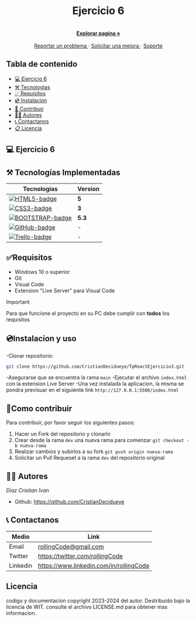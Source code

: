 <!-- Proyect Logo -->
<div align= "center">
    <a href='https://reactejercicio6rolling.netlify.app/'>
     </a>
    <h1>Ejercicio 6</h1>
    <p>
    <br>
    <a href='https://ejercicio3-tp6-react.netlify.app'>
    <strong>Explorar pagina » </strong>
    </a>
    <br>
    <br>
    <a href='https://ejercicio3-tp6-react.netlify.app'>
    Reportar un problema
    </a>
    ·
    <a href='https://ejercicio3-tp6-react.netlify.app'>
    Solicitar una mejora
    </a>
    ·
    <a href='https://ejercicio3-tp6-react.netlify.app'>
    Soporte
    </a>
    </p>
</div>

## Tabla de contenido

- [💻 Ejercicio 6](#💻-Ejercicio-6)
- [⚒️ Tecnologias](#⚒️-tecnologías-implementadas)
- [✅ Requisitos](#✅requisitos)
- [💿 Instalacion](#💿instalacion-y-uso)
- [🤝 Contribuir](#🤝como-contribuir)
- [👩‍💻 Autores](#👩‍💻-autores)
- [📞 Contactanos](#📞-contactanos)
- [📋 Licencia](#licencia)

## 💻 Ejercicio 6


## ⚒️ Tecnologías Implementadas

| Tecnologias                         | Version |
| ----------------------------------- | ------- |
| [![HTML5-badge]][HTML-url]          | **5**   |
| [![CSS3-badge]][CSS3-url]           | **3**   |
| [![BOOTSTRAP-badge]][BOOTSTRAP-url] | **5.3** |
| [![GitHub-badge]][GitHub-url]       | -       |
| [![Trello-badge]][Trello-url]       | -       |

## ✅Requisitos

- Windows 10 o superior
- Git
- Visual Code
- Extension "Live Server" para Visual Code

> [!IMPORTANT]
> Para que funcione el proyecto en su PC debe cumplir con **todos** los requisitos

## 💿Instalacion y uso

-Clonar repositorio:

```bash
git clone https://github.com/CristianDecidueye/TpReactEjercicio3.git
```

-Asegurarse que se encuentra la rama `main`
-Ejecutar el archivo `index.html` con la extension Live Server
-Una vez instalada la aplicacion, la misma se pondra previsuar en el siguiente link `http://127.0.0.1:5500/index.html`

## 🤝Como contribuir

Para contribuir, por favor seguir los siguientes pasos:

1. Hacer un Fork del repositorio y clonarlo
2. Crear desde la rama `dev` una nueva rama para comenzar `git checkout -b nueva-rama`
3. Realizar cambios y subirlos a su fork `git push origin nueva-rama`
4. Solicitar un Pull Requeset a la rama `dev` del repositorio original

## 👩‍💻 Autores

_Diaz Cristian Ivan_

- Github: https://github.com/CristianDecidueye

## 📞 Contactanos

| Medio    | Link                                    |
| -------- | --------------------------------------- |
| Email    | rollingCode@gmail.com                   |
| Twitter  | https://twitter.com/rollingCode         |
| Linkedin | https://www.linkedin.com/in/rollingCode |

## Licencia

codigo y documentacion copyright 2023-2024 del autor. Destribuido bajo la licencia de WIT. consulte el archivo LICENSE.md para obtener mas informacion.


[HTML5-badge]: https://img.shields.io/badge/HTML5-E34F26?style=for-the-badge&logo=html5&logoColor=white
[HTML-url]: https://html.com/tags/
[CSS3-badge]: https://img.shields.io/badge/CSS3-1572B6?style=for-the-badge&logo=css3&logoColor=white
[CSS3-url]: https://www.w3.org/Style/CSS/
[BOOTSTRAP-badge]: https://img.shields.io/badge/Bootstrap-563D7C?style=for-the-badge&logo=bootstrap&logoColor=white
[BOOTSTRAP-url]: https://getbootstrap.com/
[GitHub-badge]: https://img.shields.io/badge/GitHub-100000?style=for-the-badge&logo=github&logoColor=white
[GitHub-url]: https://github.com/
[Trello-badge]: https://img.shields.io/badge/Trello-0052CC?style=for-the-badge&logo=trello&logoColor=white
[Trello-url]: https://trello.com/
